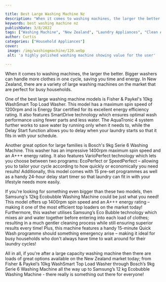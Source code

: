 ```yaml
---

title: Best Large Washing Machine Nz
description: "When it comes to washing machines, the larger the better. Bigger washers can handle more clothes in one cycle, saving you time and...continue on"
keywords: best washing machine nz
publishDate: 3/8/2022
tags: ["Washing Machine", "New Zealand", "Laundry Appliances", "Clean Appliance", "Appliance Guide"]
author: Curtis
categories: ["Household Appliances"]
cover: 
 image: /img/washingmachine/120.webp
 alt: 'a highly polished washing machine showing value for the user'

---
```


When it comes to washing machines, the larger the better. Bigger washers can handle more clothes in one cycle, saving you time and energy. In New Zealand, there are a variety of large washing machines on the market that are perfect for busy households. 

One of the best large washing machine models is Fisher & Paykel's 10kg WashSmart Top Load Washer. This model has a maximum spin speed of 1200rpm and is Energy Star certified for its excellent energy efficiency rating. It also features SmartDrive technology which ensures optimal wash performance using fewer parts and less water. The AquaTronic 4 system further works to save water by running only when it needs to, while the Delay Start function allows you to delay when your laundry starts so that it fits in with your schedule. 

Another great option for large families is Bosch's 9kg Serie 6 Washing Machine. This washer has an impressive 1400rpm maximum spin speed and an A+++ energy rating. It also features VarioPerfect technology which lets you choose between two programs: EcoPerfect or SpeedPerfect – allowing you to tailor your cycle according to how quickly or economically you need results! Additionally, this model comes with 15 pre-set programmes as well as a handy 24-hour delay start timer so that laundry can fit in with your lifestyle needs more easily. 

If you're looking for something even bigger than these two models, then Samsung's 12kg Ecobubble Washing Machine could be just what you need! This model offers up 1400rpm spin speed and an A+++ energy rating – making it one of the most efficient top loaders on the market today! Furthermore, this washer utilises Samsung’s Eco Bubble technology which mixes air and water together before entering into each load of clothes; resulting in a much gentler cleaning process while still ensuring superior results every time! Plus, this machine features a handy 15-minute Quick Wash programme should something emergency arise – making it ideal for busy households who don't always have time to wait around for their laundry cycles! 

 All in all, if you're after a large capacity washing machine then there are loads of great options available on the New Zealand market today; from Fisher & Paykel’s 10kg WashSmart Top Load Washer through Bosch’s 9kg Serie 6 Washing Machine all the way up to Samsung’s 12 kg Ecobubble Washing Machine - there really is something out there for everyone!
